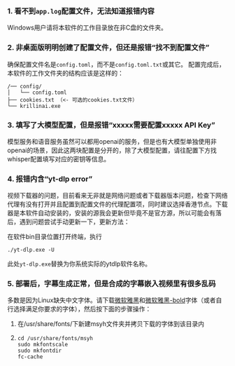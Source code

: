 ### 1. 看不到`app.log`配置文件，无法知道报错内容
Windows用户请将本软件的工作目录放在非C盘的文件夹。

### 2. 非桌面版明明创建了配置文件，但还是报错“找不到配置文件”
确保配置文件名是`config.toml`，而不是`config.toml.txt`或其它。
配置完成后，本软件的工作文件夹的结构应该是这样的：
```
/── config/
│   └── config.toml
├── cookies.txt （<- 可选的cookies.txt文件）
└── krillinai.exe
```

### 3. 填写了大模型配置，但是报错“xxxxx需要配置xxxxx API Key”
模型服务和语音服务虽然可以都用openai的服务，但是也有大模型单独使用非openai的场景，因此这两块配置是分开的，除了大模型配置，请往配置下方找whisper配置填写对应的密钥等信息。

### 4. 报错内含“yt-dlp error”
视频下载器的问题，目前看来无非就是网络问题或者下载器版本问题，检查下网络代理有没有打开并且配置到配置文件的代理配置项，同时建议选择香港节点。下载器是本软件自动安装的，安装的源我会更新但毕竟不是官方源，所以可能会有落后，遇到问题尝试手动更新一下，更新方法：

在软件bin目录位置打开终端，执行
```
./yt-dlp.exe -U
```
此处`yt-dlp.exe`替换为你系统实际的ytdlp软件名称。

### 5. 部署后，字幕生成正常，但是合成的字幕嵌入视频里有很多乱码
多数是因为Linux缺失中文字体。请下载[微软雅黑](https://modelscope.cn/models/Maranello/KrillinAI_dependency_cn/resolve/master/%E5%AD%97%E4%BD%93/msyh.ttc)和[微软雅黑-bold](https://modelscope.cn/models/Maranello/KrillinAI_dependency_cn/resolve/master/%E5%AD%97%E4%BD%93/msyhbd.ttc)字体（或者自行选择满足你要求的字体），然后按下面的步骤操作：
1. 在/usr/share/fonts/下新建msyh文件夹并拷贝下载的字体到该目录内
2. 
    ```
    cd /usr/share/fonts/msyh
    sudo mkfontscale
    sudo mkfontdir
    fc-cache
    ```